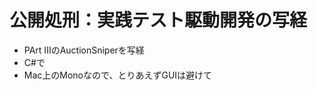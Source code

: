 公開処刑：実践テスト駆動開発の写経
================================

* PArt IIIのAuctionSniperを写経
* C#で
* Mac上のMonoなので、とりあえずGUIは避けて
